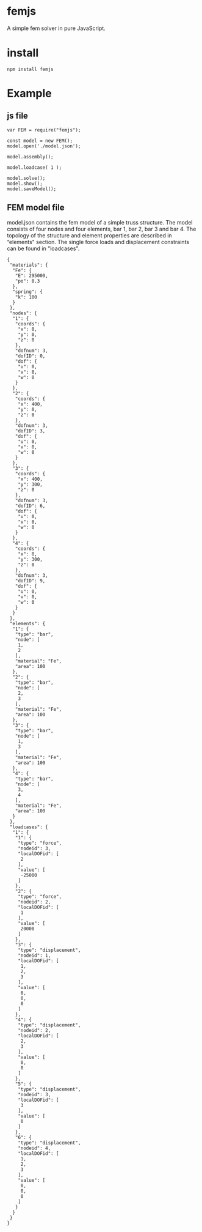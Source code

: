 # femjs
A simple fem solver in pure JavaScript.

# install 

```
npm install femjs
```


# Example

## js file
```
var FEM = require("femjs"); 

const model = new FEM();  
model.open('./model.json');

model.assembly();

model.loadcase( 1 );

model.solve();
model.show();
model.saveModel();
```

## FEM model file

model.json contains the fem model of a simple truss structure.  The model consists of four nodes and four elements, bar 1, bar 2, bar 3 and bar 4. The topology of the structure and element properties are described in “elements" section. The single force loads and displacement constraints can be found in "loadcases". 
```
{
 "materials": {
  "Fe": {
   "E": 295000,
   "po": 0.3
  },
  "spring": {
   "k": 100
  }
 },
 "nodes": {
  "1": {
   "coords": {
    "x": 0,
    "y": 0,
    "z": 0
   },
   "dofnum": 3,
   "dofID": 0,
   "dof": {
    "u": 0,
    "v": 0,
    "w": 0
   }
  },
  "2": {
   "coords": {
    "x": 400,
    "y": 0,
    "z": 0
   },
   "dofnum": 3,
   "dofID": 3,
   "dof": {
    "u": 0,
    "v": 0,
    "w": 0
   }
  },
  "3": {
   "coords": {
    "x": 400,
    "y": 300,
    "z": 0
   },
   "dofnum": 3,
   "dofID": 6,
   "dof": {
    "u": 0,
    "v": 0,
    "w": 0
   }
  },
  "4": {
   "coords": {
    "x": 0,
    "y": 300,
    "z": 0
   },
   "dofnum": 3,
   "dofID": 9,
   "dof": {
    "u": 0,
    "v": 0,
    "w": 0
   }
  }
 },
 "elements": {
  "1": {
   "type": "bar",
   "node": [
    1,
    2
   ],
   "material": "Fe",
   "area": 100
  },
  "2": {
   "type": "bar",
   "node": [
    2,
    3
   ],
   "material": "Fe",
   "area": 100
  },
  "3": {
   "type": "bar",
   "node": [
    1,
    3
   ],
   "material": "Fe",
   "area": 100
  },
  "4": {
   "type": "bar",
   "node": [
    3,
    4
   ],
   "material": "Fe",
   "area": 100
  }
 },
 "loadcases": {
  "1": {
   "1": {
    "type": "force",
    "nodeid": 3,
    "localDOFid": [
     2
    ],
    "value": [
     -25000
    ]
   },
   "2": {
    "type": "force",
    "nodeid": 2,
    "localDOFid": [
     1
    ],
    "value": [
     20000
    ]
   },
   "3": {
    "type": "displacement",
    "nodeid": 1,
    "localDOFid": [
     1,
     2,
     3
    ],
    "value": [
     0,
     0,
     0
    ]
   },
   "4": {
    "type": "displacement",
    "nodeid": 2,
    "localDOFid": [
     2,
     3
    ],
    "value": [
     0,
     0
    ]
   },
   "5": {
    "type": "displacement",
    "nodeid": 3,
    "localDOFid": [
     3
    ],
    "value": [
     0
    ]
   },
   "6": {
    "type": "displacement",
    "nodeid": 4,
    "localDOFid": [
     1,
     2,
     3
    ],
    "value": [
     0,
     0,
     0
    ]
   }
  }
 }
}
```
